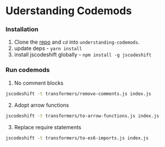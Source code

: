 # Uderstanding Codemods

### Installation

1. Clone the [repo](https://github.com/nobi1007/understanding-codemods) and `cd` into `understanding-codemods`.
2. update deps - `yarn install`
3. install jscodeshift globally - `npm install -g jscodeshift`

### Run codemods

1. No comment blocks

```bash
jscodeshift -t transformers/remove-comments.js index.js
```

2. Adopt arrow functions

```bash
jscodeshift -t transformers/to-arrow-functions.js index.js
```

3. Replace require statements

```bash
jscodeshift -t transformers/to-es6-imports.js index.js
```
